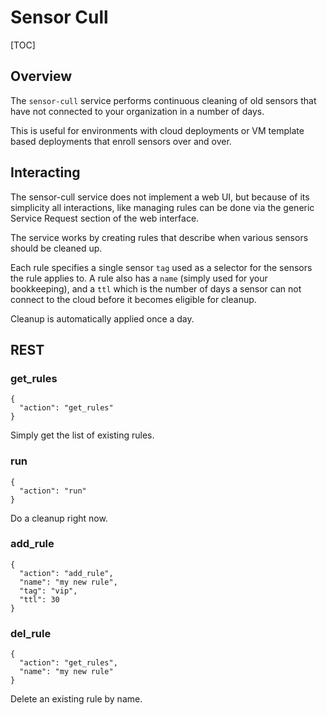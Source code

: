 # Sensor Cull

[TOC]

## Overview
The `sensor-cull` service performs continuous cleaning of old sensors that have not
connected to your organization in a number of days.

This is useful for environments with cloud deployments or VM template based deployments
that enroll sensors over and over.

## Interacting
The sensor-cull service does not implement a web UI, but because of its simplicity all
interactions, like managing rules can be done via the generic Service Request section
of the web interface.

The service works by creating rules that describe when various sensors should be
cleaned up.

Each rule specifies a single sensor `tag` used as a selector for the sensors the rule applies to.
A rule also has a `name` (simply used for your bookkeeping), and a `ttl` which is the number of
days a sensor can not connect to the cloud before it becomes eligible for cleanup.

Cleanup is automatically applied once a day.

## REST

### get_rules

```
{
  "action": "get_rules"
}
```

Simply get the list of existing rules.

### run

```
{
  "action": "run"
}
```

Do a cleanup right now.

### add_rule

```
{
  "action": "add_rule",
  "name": "my new rule",
  "tag": "vip",
  "ttl": 30
}
```

### del_rule

```
{
  "action": "get_rules",
  "name": "my new rule"
}
```

Delete an existing rule by name.
